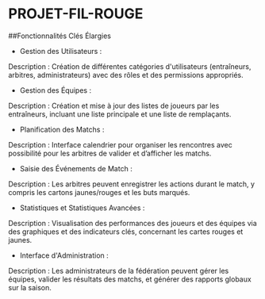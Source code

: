 # PROJET-FIL-ROUGE
##Fonctionnalités Clés Élargies
- Gestion des Utilisateurs :

Description : Création de différentes catégories d'utilisateurs (entraîneurs, arbitres, administrateurs) avec des rôles et des permissions appropriés.

- Gestion des Équipes :

Description : Création et mise à jour des listes de joueurs par les entraîneurs, incluant une liste principale et une liste de remplaçants.

- Planification des Matchs :

Description : Interface calendrier pour organiser les rencontres avec possibilité pour les arbitres de valider et d’afficher les matchs.

- Saisie des Événements de Match :

Description : Les arbitres peuvent enregistrer les actions durant le match, y compris les cartons jaunes/rouges et les buts marqués.

- Statistiques et Statistiques Avancées :

Description : Visualisation des performances des joueurs et des équipes via des graphiques et des indicateurs clés, concernant les cartes rouges et jaunes.

- Interface d'Administration :

Description : Les administrateurs de la fédération peuvent gérer les équipes, valider les résultats des matchs, et générer des rapports globaux sur la saison.
